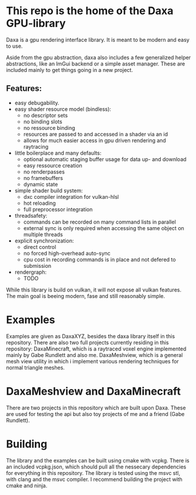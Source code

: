# This repo is the home of the Daxa GPU-library

Daxa is a gpu rendering interface library. It is meant to be modern and easy to use.

Aside from the gpu abstraction, daxa also includes a few generalized helper abstractions, like an ImGui backend or a simple asset manager. These are included mainly to get things going in a new project.

## Features:

* easy debugability.
* easy shader resource model (bindless):
  * no descriptor sets
  * no binding slots
  * no ressource binding
  * resources are passed to and accessed in a shader via an id
  * allows for much easier access in gpu driven rendering and raytracing
* little boilerplace and many defaults:
  * optional automatic staging buffer usage for data up- and download
  * easy ressource creation
  * no renderpasses
  * no framebuffers
  * dynamic state
* simple shader build system:
  * dxc compiler integration for vulkan-hlsl
  * hot reloading
  * full preprocessor integration
* threadsafety:
  * commands can be recorded on many command lists in parallel
  * external sync is only required when accessing the same object on multiple threads
* explicit synchronization:
  * direct control
  * no forced high-overhead auto-sync
  * cpu cost in recording commands is in place and not defered to submission
* rendergraph:
  * TODO

While this library is build on vulkan, it will not expose all vulkan features. The main goal is beeing modern, fase and still reasonably simple.

# Examples
Examples are given as DaxaXYZ, besides the daxa library itself in this repository. There are also two full projects currently residing in this repository:
DaxaMinecraft, which is a raytraced voxel engine implemented mainly by Gabe Rundlett and also me.
DaxaMeshview, which is a general mesh view utility in which i implement various rendering techniques for normal triangle meshes.

# DaxaMeshview and DaxaMinecraft

There are two projects in this repository which are built upon Daxa. These are used for testing the api but also toy projects of me and a friend (Gabe Rundlett).

# Building
The library and the examples can be built using cmake with vcpkg. There is an included vcpkg.json, which should pull all the nessecary dependencies for everything in this repository.
The library is tested using the msvc stl, with clang and the msvc compiler. I recommend building the project with cmake and ninja.
